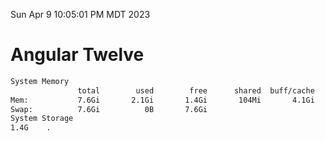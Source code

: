 Sun Apr  9 10:05:01 PM MDT 2023

# Angular Twelve

```bash
System Memory
               total        used        free      shared  buff/cache   available
Mem:           7.6Gi       2.1Gi       1.4Gi       104Mi       4.1Gi       5.2Gi
Swap:          7.6Gi          0B       7.6Gi
System Storage
1.4G	.
```

